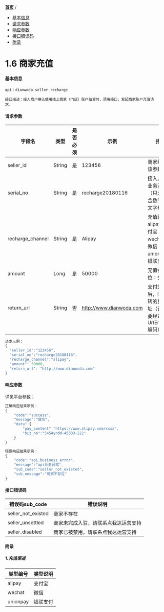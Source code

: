 [**首页**](https://open-qa1.dwbops.com/) /


- <a href="#基本信息">基本信息</a>
- <a href="#请求参数">请求参数</a>
- <a href="#响应参数">响应参数</a>
- <a href="#接口错误码">接口错误码</a>
- <a href="#附录">附录</a>


# 1.6 商家充值

#### 基本信息
```
api：dianwoda.seller.recharge

接口描述：接入商户确认使用线上商家（门店）账户结算时，调用接口，发起商家账户充值请求。

```

#### 请求参数
字段名 | 类型 | 是否必须 | 示例 | 描述
---|---|---|---|---
seller_id|String|是|123456|商家编号，该参数必传
serial_no|String|是|recharge20180116|接入方充值业务流水号（只允许包含数字和英文字母）
recharge_channel|String|是|Alipay|充值渠道：alipay：支付宝 wechat：微信 unionpay：银联支付
amount|Long|是|50000|充值金额 单位：分
return_url|String|否|http://www.dianwoda.com|支付完成后，同步跳转的页面地址（该值需要经过UrlEncode编码）

```javascript
请求示例：
{
  "seller_id":"123456",
  "serial_no":"recharge20180116",
  "recharge_channel":"alipay",
  "amount":	50000,
  "return_url":	"http://www.dianwoda.com"
}
```

#### 响应参数
详见平台参数；

```javascript
正确响应结果示例：
{
	"code":"success",
	"message":"成功",
	"data":{
	    "pay_content":"https://www.alipay.com/xxxx",
	    "biz_no":"5454yndd-45333-222"
	}
}
```

```javascript
错误响应结果示例：
{
	"code":"api.business_error",
	"message":"api业务异常",
	"sub_code":"seller_not_existed",
	"sub_message":"商家不存在"
}
```

#### 接口错误码
错误码sub_code | 错误说明
---|---
seller_not_existed|商家不存在
seller_unsettled|商家未完成入驻，请联系点我达运营支持
seller_disabled|商家已被禁用，请联系点我达运营支持


#### 附录
##### 1.充值渠道
类型编号 | 类型说明
---|---
alipay|支付宝
wechat|微信
unionpay|银联支付